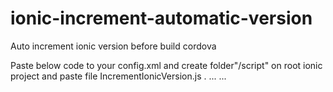 # ionic-increment-automatic-version
Auto increment ionic version before build cordova 

Paste below code to your config.xml and create folder"/script" on root ionic project and paste file IncrementIonicVersion.js .
...
<hook src="scripts/IncrementIonicVersion.js" type="before_build"/>
...
